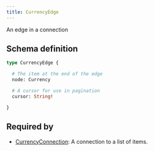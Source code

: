```yaml
---
title: CurrencyEdge
---
```


<p>An edge in a connection</p>


## Schema definition
```graphql
type CurrencyEdge {

  # The item at the end of the edge
  node: Currency 

  # A cursor for use in pagination
  cursor: String! 

}
```
## Required by
* [CurrencyConnection](graphql/schema/currencyconnection.md): A connection to a list of items.
